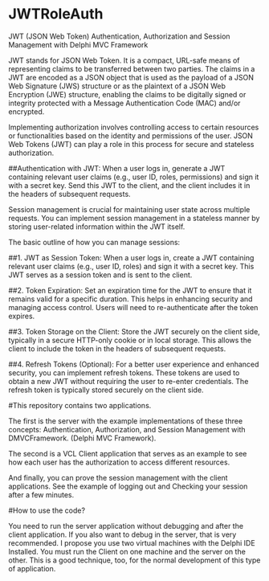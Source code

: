 # JWTRoleAuth
JWT (JSON Web Token) Authentication, Authorization and Session Management with Delphi MVC Framework

JWT stands for JSON Web Token. It is a compact, URL-safe means of representing claims to be transferred between two parties. The claims in a JWT are encoded as a JSON object that is used as the payload of a JSON Web Signature (JWS) structure or as the plaintext of a JSON Web Encryption (JWE) structure, enabling the claims to be digitally signed or integrity protected with a Message Authentication Code (MAC) and/or encrypted.

Implementing authorization involves controlling access to certain resources or functionalities based on the identity and permissions of the user. JSON Web Tokens (JWT) can play a role in this process for secure and stateless authorization.

##Authentication with JWT:
When a user logs in, generate a JWT containing relevant user claims (e.g., user ID, roles, permissions) and sign it with a secret key. Send this JWT to the client, and the client includes it in the headers of subsequent requests.

Session management is crucial for maintaining user state across multiple requests. You can implement session management in a stateless manner by storing user-related information within the JWT itself.

The basic outline of how you can manage sessions:

##1. JWT as Session Token:
When a user logs in, create a JWT containing relevant user claims (e.g., user ID, roles) and sign it with a secret key. This JWT serves as a session token and is sent to the client.

##2. Token Expiration:
Set an expiration time for the JWT to ensure that it remains valid for a specific duration. This helps in enhancing security and managing access control. Users will need to re-authenticate after the token expires.

##3. Token Storage on the Client:
Store the JWT securely on the client side, typically in a secure HTTP-only cookie or in local storage. This allows the client to include the token in the headers of subsequent requests.

##4. Refresh Tokens (Optional):
For a better user experience and enhanced security, you can implement refresh tokens. These tokens are used to obtain a new JWT without requiring the user to re-enter credentials. The refresh token is typically stored securely on the client side.

#This repository contains two applications. 

The first is the server with the example implementations of these three concepts: Authentication, Authorization, and Session Management with DMVCFramework. (Delphi MVC Framework). 

The second is a VCL Client application that serves as an example to see how each user has the authorization to access different resources. 

And finally, you can prove the session management with the client applications. See the example of logging out and Checking your session after a few minutes.

#How to use the code?

You need to run the server application without debugging and after the client application. 
If you also want to debug in the server, that is very recommended. I propose you use two virtual machines with the Delphi IDE Installed. You must run the Client on one machine and the server on the other. 
This is a good technique, too, for the normal development of this type of application. 
